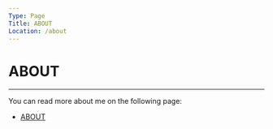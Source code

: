 ```yaml
---
Type: Page
Title: ABOUT
Location: /about
---
```


# ABOUT

---

You can read more about me on the following page:  

- [ABOUT](https://luxury-format.omg.lol)
